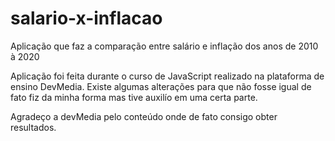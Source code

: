 # salario-x-inflacao
Aplicação que faz a comparação entre salário e inflação dos anos de 2010 à 2020

Aplicação foi feita durante o curso de JavaScript realizado na plataforma de ensino DevMedia. Existe algumas alterações para que não fosse igual de fato fiz da minha forma mas tive auxilío em uma certa parte.

Agradeço a devMedia pelo conteúdo onde de fato consigo obter resultados.